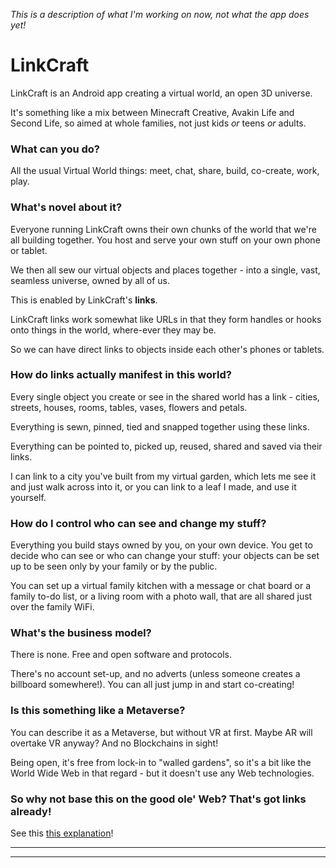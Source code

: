 _This is a description of what I'm working on now, not what the app does yet!_

# LinkCraft

LinkCraft is an Android app creating a virtual world, an open 3D universe.

It's something like a mix between Minecraft Creative, Avakin Life and Second Life, so
aimed at whole families, not just kids _or_ teens _or_ adults.

### What can you do?

All the usual Virtual World things: meet, chat, share, build, co-create, work, play.

### What's novel about it?

Everyone running LinkCraft owns their own chunks of the world that we're all building
together. You host and serve your own stuff on your own phone or tablet.

We then all sew our virtual objects and places together - into a single, vast, seamless
universe, owned by all of us.

This is enabled by LinkCraft's **links**.

LinkCraft links work somewhat like URLs in that they form handles or hooks onto things
in the world, where-ever they may be.

So we can have direct links to objects inside each other's phones or tablets.

### How do links actually manifest in this world?

Every single object you create or see in the shared world has a link - cities, streets,
houses, rooms, tables, vases, flowers and petals.

Everything is sewn, pinned, tied and snapped together using these links.

Everything can be pointed to, picked up, reused, shared and saved via their links.

I can link to a city you've built from my virtual garden, which lets me see it and just
walk across into it, or you can link to a leaf I made, and use it yourself.

### How do I control who can see and change my stuff?

Everything you build stays owned by you, on your own device. You get to decide who can
see or who can change your stuff: your objects can be set up to be seen only by your
family or by the public.

You can set up a virtual family kitchen with a message or chat board or a family to-do
list, or a living room with a photo wall, that are all shared just over the family WiFi.

### What's the business model?

There is none. Free and open software and protocols.

There's no account set-up, and no adverts (unless someone creates a billboard
somewhere!). You can all just jump in and start co-creating!

### Is this something like a Metaverse?

You can describe it as a Metaverse, but without VR at first. Maybe AR will overtake VR
anyway? And no Blockchains in sight!

Being open, it's free from lock-in to "walled gardens", so it's a bit like the World Wide
Web in that regard - but it doesn't use any Web technologies.

### So why not base this on the good ole' Web? That's got links already!

See this [this explanation](README-Web.md)!

____________________________________



____________________________________
